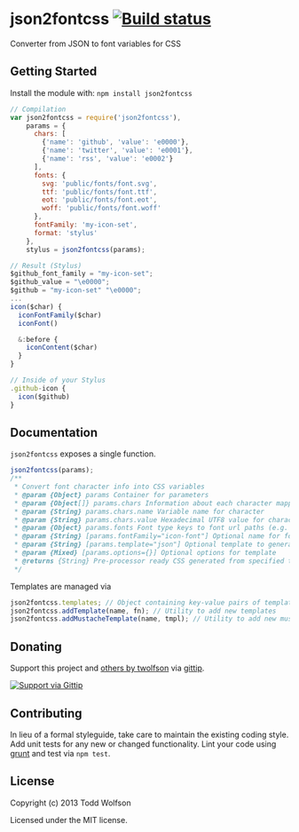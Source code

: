 # json2fontcss [![Build status](https://travis-ci.org/twolfson/doubleshot.png?branch=master)](https://travis-ci.org/twolfson/doubleshot)

Converter from JSON to font variables for CSS

## Getting Started
Install the module with: `npm install json2fontcss`

```javascript
// Compilation
var json2fontcss = require('json2fontcss'),
    params = {
      chars: [
        {'name': 'github', 'value': 'e0000'},
        {'name': 'twitter', 'value': 'e0001'},
        {'name': 'rss', 'value': 'e0002'}
      ],
      fonts: {
        svg: 'public/fonts/font.svg',
        ttf: 'public/fonts/font.ttf',
        eot: 'public/fonts/font.eot',
        woff: 'public/fonts/font.woff'
      },
      fontFamily: 'my-icon-set',
      format: 'stylus'
    },
    stylus = json2fontcss(params);

// Result (Stylus)
$github_font_family = "my-icon-set";
$github_value = "\e0000";
$github = "my-icon-set" "\e0000";
...
icon($char) {
  iconFontFamily($char)
  iconFont()

  &:before {
    iconContent($char)
  }
}

// Inside of your Stylus
.github-icon {
  icon($github)
}
```

## Documentation
`json2fontcss` exposes a single function.

```js
json2fontcss(params);
/**
 * Convert font character info into CSS variables
 * @param {Object} params Container for parameters
 * @param {Object[]} params.chars Information about each character mapping
 * @param {String} params.chars.name Variable name for character
 * @param {String} params.chars.value Hexadecimal UTF8 value for character
 * @param {Object} params.fonts Font type keys to font url paths (e.g. {less: '../font.svg'})
 * @param {String} [params.fontFamily="icon-font"] Optional name for font-family
 * @param {String} [params.template="json"] Optional template to generate with
 * @param {Mixed} [params.options={}] Optional options for template
 * @returns {String} Pre-processor ready CSS generated from specified template
 */
```

Templates are managed via

```js
json2fontcss.templates; // Object containing key-value pairs of template engines
json2fontcss.addTemplate(name, fn); // Utility to add new templates
json2fontcss.addMustacheTemplate(name, tmpl); // Utility to add new mustache templates
```

## Donating
Support this project and [others by twolfson][gittip] via [gittip][].

[![Support via Gittip][gittip-badge]][gittip]

[gittip-badge]: https://rawgithub.com/twolfson/gittip-badge/master/dist/gittip.png
[gittip]: https://www.gittip.com/twolfson/

## Contributing
In lieu of a formal styleguide, take care to maintain the existing coding style. Add unit tests for any new or changed functionality. Lint your code using [grunt](https://github.com/gruntjs/grunt) and test via `npm test`.

## License
Copyright (c) 2013 Todd Wolfson

Licensed under the MIT license.
